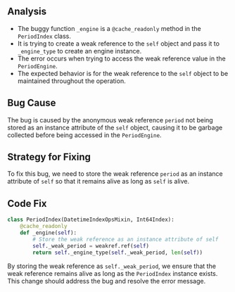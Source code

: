 ## Analysis
- The buggy function `_engine` is a `@cache_readonly` method in the `PeriodIndex` class.
- It is trying to create a weak reference to the `self` object and pass it to `_engine_type` to create an engine instance.
- The error occurs when trying to access the weak reference value in the `PeriodEngine`.
- The expected behavior is for the weak reference to the `self` object to be maintained throughout the operation.

## Bug Cause
The bug is caused by the anonymous weak reference `period` not being stored as an instance attribute of the `self` object, causing it to be garbage collected before being accessed in the `PeriodEngine`.

## Strategy for Fixing
To fix this bug, we need to store the weak reference `period` as an instance attribute of `self` so that it remains alive as long as `self` is alive.

## Code Fix
```python
class PeriodIndex(DatetimeIndexOpsMixin, Int64Index):
    @cache_readonly
    def _engine(self):
        # Store the weak reference as an instance attribute of self
        self._weak_period = weakref.ref(self)
        return self._engine_type(self._weak_period, len(self))
```

By storing the weak reference as `self._weak_period`, we ensure that the weak reference remains alive as long as the `PeriodIndex` instance exists. This change should address the bug and resolve the error message.